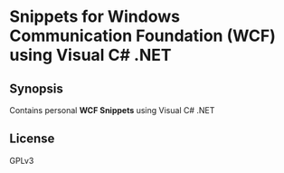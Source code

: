 Snippets for Windows Communication Foundation (WCF) using Visual C# .NET
============
## Synopsis

Contains personal **WCF Snippets** using Visual C# .NET

## License

GPLv3